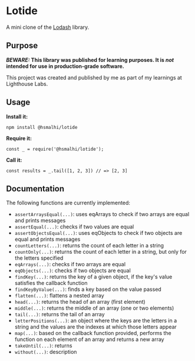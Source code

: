 # Lotide

A mini clone of the [Lodash](https://lodash.com) library.

## Purpose

**_BEWARE:_ This library was published for learning purposes. It is _not_ intended for use in production-grade software.**

This project was created and published by me as part of my learnings at Lighthouse Labs. 

## Usage

**Install it:**

`npm install @hsmalhi/lotide`

**Require it:**

`const _ = require('@hsmalhi/lotide');`

**Call it:**

`const results = _.tail([1, 2, 3]) // => [2, 3]`

## Documentation

The following functions are currently implemented:

* `assertArraysEqual(...)`: uses eqArrays to check if two arrays are equal and prints messages
* `assertEqual(...)`: checks if two values are equal
* `assertObjectsEqual(...)`: uses eqObjects to check if two objects are equal and prints messages
* `countLetters(...)`: returns the count of each letter in a string
* `countOnly(...)`: returns the count of each letter in a string, but only for the letters specified
* `eqArrays(...)`: checks if two arrays are equal
* `eqObjects(...)`: checks if two objects are equal
* `findKey(...)`: returns the key of a given object, if the key's value satisfies the callback function
* `findKeyByValue(...)`: finds a key based on the value passed
* `flatten(...)`: flattens a nested array
* `head(...)`: returns the head of an array (first element)
* `middle(...)`: returns the middle of an array (one or two elements)
* `tail(...)`: returns the tail of an array
* `letterPositions(...)`:  an object where the keys are the letters in a string and the values are the indexes at which those letters appear 
* `map(...)`: based on the callback function provided, performs the function on each element of an array and returns a new array
* `takeUntil(...)`: returns 
* `without(...)`: description